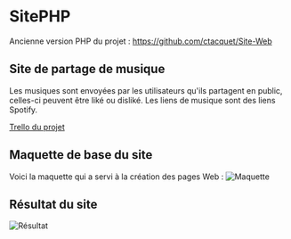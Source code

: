 # SitePHP
Ancienne version PHP du projet : https://github.com/ctacquet/Site-Web 

## Site de partage de musique

Les musiques sont envoyées par les utilisateurs qu'ils partagent en public, celles-ci peuvent être liké ou disliké.
Les liens de musique sont des liens Spotify.

[Trello du projet](https://trello.com/b/hE5KhqFs/projet-web)

## Maquette de base du site
Voici la maquette qui a servi à la création des pages Web :
![Maquette](https://i.imgur.com/agWNRVd.png "Maquette du site")

## Résultat du site
![Résultat](https://i.imgur.com/FFDIOah.png "Résultat du site")
